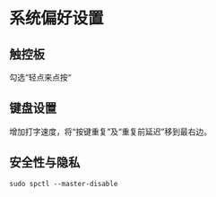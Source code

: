 # 系统偏好设置

## 触控板

勾选“轻点来点按“

## 键盘设置

增加打字速度，将“按键重复”及“重复前延迟”移到最右边。

## 安全性与隐私

```
sudo spctl --master-disable
```



